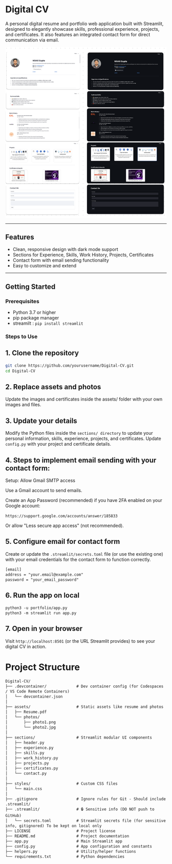 # Digital CV

A personal digital resume and portfolio web application built with Streamlit, designed to elegantly showcase skills, professional experience, projects, and certificates. It also features an integrated contact form for direct communication via email.

![UI](assets/photos/UI.png)

---

## Features

- Clean, responsive design with dark mode support
- Sections for Experience, Skills, Work History, Projects, Certificates
- Contact form with email sending functionality
- Easy to customize and extend

---

## Getting Started

### Prerequisites

- Python 3.7 or higher
- pip package manager
- streamilt : ```pip install streamlit```

### Steps to Use

## 1. Clone the repository

```bash
git clone https://github.com/yourusername/Digital-CV.git
cd Digital-CV
```
## 2. Replace assets and photos
   
Update the images and certificates inside the assets/ folder with your own images and files.

## 3. Update your details
   
Modify the Python files inside the ```sections/ directory``` to update your personal information, skills, experience, projects, and certificates.
Update ```config.py``` with your project and certificate details.

## 4. Steps to implement email sending with your contact form:

Setup: Allow Gmail SMTP access
   
Use a Gmail account to send emails.
  
Create an App Password (recommended) if you have 2FA enabled on your Google account:
  
```https://support.google.com/accounts/answer/185833```
  
Or allow "Less secure app access" (not recommended).

## 5. Configure email for contact form
   
Create or update the ```.streamlit/secrets.toml``` file (or use the existing one) with your email credentials for the contact form to function correctly.

```
[email]
address = "your.email@example.com"
password = "your_email_password"
```

## 6. Run the app on local

```
python3 -u portfolio/app.py
python3 -m streamlit run app.py
```

## 7. Open in your browser
   
Visit ```http://localhost:8501``` (or the URL Streamlit provides) to see your digital CV in action.

# Project Structure

```
Digital-CV/
├── .devcontainer/             # Dev container config (for Codespaces / VS Code Remote Containers)
│   └── devcontainer.json
│
├── assets/                    # Static assets like resume and photos
│   ├── Resume.pdf
│   └── photos/
│       ├── photo1.png
│       └── photo2.jpg
│
├── sections/                  # Streamlit modular UI components
│   ├── header.py
│   ├── experience.py
│   ├── skills.py
│   ├── work_history.py
│   ├── projects.py
│   ├── certificates.py
│   └── contact.py
│
├── styles/                    # Custom CSS files
│   └── main.css
│
├── .gitignore                 # Ignore rules for Git - Should include .streamlit/
├── .streamlit/                # 🔒 Sensitive info (DO NOT push to GitHub)
│   └── secrets.toml           # Streamlit secrets file (for sensitive info, gitignored) To be kept on local only
├── LICENSE                    # Project license
├── README.md                  # Project documentation
├── app.py                     # Main Streamlit app
├── config.py                  # App configuration and constants
├── helpers.py                 # Utility/helper functions
└── requirements.txt           # Python dependencies
```

